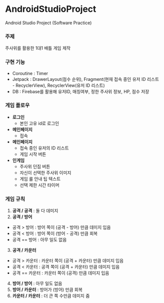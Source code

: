 # AndroidStudioProject
Android Studio Project (Software Practice)

### 주제
주사위를 활용한 1대1 배틀 게임 제작

### 구현 기능
- Coroutine : Timer
- Jetpack   : DrawerLayout(점수 순위), Fragment(현재 접속 중인 유저 ID 리스트 - RecyclerView), RecyclerView(유저 ID 리스트)
- DB        : Firebase를 활용해 유저ID, 매칭여부, 정한 주사위 정보, HP, 점수 저장

### 게임 플로우
- **로그인**
  - 본인 고유 id로 로그인
- **메인페이지**
  - 접속
- **메인페이지**
  - 접속 중인 유저의 ID 리스트
  - 게임 시작 버튼
- **인게임**
  - 주사위 던짐 버튼
  - 자신이 선택한 주사위 이미지
  - 게임 룰 안내 팁 텍스트
  - 선택 제한 시간 타이머


### 게임 규칙
1. **공격 / 공격** : 둘 다 데미지
2. **공격 / 방어**
  - 공격 > 방어 : 방어 쪽이 (공격 - 방어) 만큼 데미지 입음
  - 공격 < 방어 : 방어 쪽이 (방어 - 공격) 만큼 회복
  - 공격 == 방어 : 아무 일도 없음
3. **공격 / 카운터**
  - 공격 > 카운터 : 카운터 쪽이 (공격 + 카운터) 만큼 데미지 입음
  - 공격 < 카운터 : 공격 쪽이 (공격 + 카운터) 만큼 데미지 입음
  - 공격 == 카운터 : 카운터 쪽이 (공격) 만큼 데미지 입음
4. **방어 / 방어** : 아무 일도 없음
5. **방어 / 카운터** : 방어가 (방어) 만큼 회복
6. **카운터 / 카운터** : 더 큰 쪽 수만큼 데미지 줌

